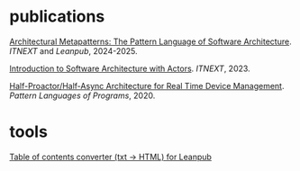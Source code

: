# publications
[Architectural Metapatterns: The Pattern Language of Software Architecture](./ArchitecturalMetapatterns/Architectural%20Metapatterns.pdf). _ITNEXT_ and _Leanpub_, 2024-2025.

[Introduction to Software Architecture with Actors](./IntroductionToSoftwareArchitectureWithActors/README.md). _ITNEXT_, 2023.

[Half-Proactor/Half-Async Architecture for Real Time Device Management](./Half-Proactor-Half-Async.pdf). _Pattern Languages of Programs_, 2020.

# tools
[Table of contents converter (txt -> HTML) for Leanpub](./tools/toc_to_html.py)